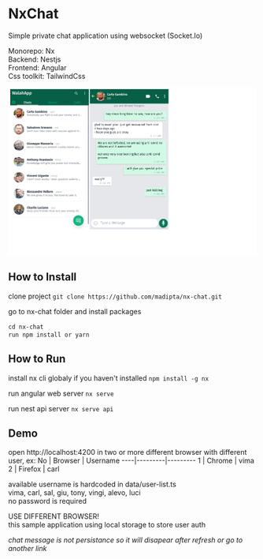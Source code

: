 # NxChat
Simple private chat application using websocket (Socket.Io)  

Monorepo: Nx  
Backend: Nestjs  
Frontend: Angular  
Css toolkit: TailwindCss  

![WalahApp](https://github.com/madipta/nx-chat/blob/master/apps/web/src/assets/screenshot/screenshot-min.png)

## How to Install

clone project
`git clone https://github.com/madipta/nx-chat.git`

go to nx-chat folder and install packages
```
cd nx-chat
run npm install or yarn
```


## How to Run

install nx cli globaly if you haven't installed
`npm install -g nx`

run angular web server
`nx serve`

run nest api server
`nx serve api`


## Demo

open  http://localhost:4200 in two or more different browser with different user, ex:
 No | Browser | Username
----|---------|---------
  1 | Chrome  | vima
  2 | Firefox | carl

available username is hardcoded in data/user-list.ts  
vima, carl, sal, giu, tony, vingi, alevo, luci  
no password is required  

USE DIFFERENT BROWSER!  
this sample application using local storage  to store user auth  

*chat message is not persistance so it will disapear after refresh or go to another link*

